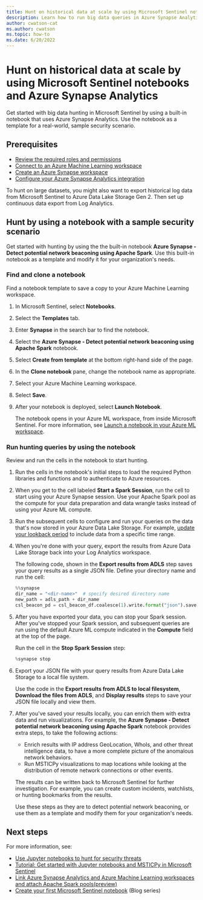 ```yaml
---
title: Hunt on historical data at scale by using Microsoft Sentinel notebooks and Azure Synapse Analytics
description: Learn how to run big data queries in Azure Synapse Analytics with Microsoft Sentinel notebooks.
author: cwatson-cat
ms.author: cwatson
ms.topic: how-to
ms.date: 6/20/2022
---
```


# Hunt on historical data at scale by using Microsoft Sentinel notebooks and Azure Synapse Analytics

Get started with big data hunting in Microsoft Sentinel by using a built-in notebook that uses  Azure Synapse Analytics. Use the notebook as a template for a real-world, sample security scenario.

## Prerequisites

- [Review the required roles and permissions](notebooks-with-synapse.md#prerequisites)
- [Connect to an Azure Machine Learning workspace](notebooks-with-synapse.md#connect-to-an-azure-machine-learning-workspace)
- [Create an Azure Synapse workspace](notebooks-with-synapse.md#create-an-azure-synapse-workspace)
- [Configure your Azure Synapse Analytics integration](notebooks-with-synapse.md#configure-your-azure-synapse-analytics-integration)

To hunt on large datasets, you might also want to export historical log data from Microsoft Sentinel to Azure Data Lake Storage Gen 2. Then set up continuous data export from Log Analytics.


## Hunt by using a notebook with a sample security scenario

Get started with hunting by using the the built-in notebook **Azure Synapse - Detect potential network beaconing using Apache Spark**. Use this built-in notebook as a template and modify it for your organization's needs.

### Find and clone a notebook

Find a notebook template to save a copy to your Azure Machine Learning workspace.

1. In Microsoft Sentinel, select **Notebooks**.
1. Select the **Templates** tab.
1. Enter **Synapse** in the search bar to find the notebook.
1. Select the **Azure Synapse - Detect potential network beaconing using Apache Spark** notebook.
1. Select **Create from template** at the bottom right-hand side of the page.
1. In the **Clone notebook** pane, change the notebook name as appropriate.
1. Select your Azure Machine Learning workspace.
1. Select **Save**.
1. After your notebook is deployed, select **Launch Notebook**.

    The notebook opens in your Azure ML workspace, from inside Microsoft Sentinel. For more information, see [Launch a notebook in your Azure ML workspace](notebooks-hunt.md#launch-a-notebook-in-your-azure-ml-workspace).

### Run hunting queries by using the notebook

Review and run the cells in the notebook to start hunting.

1. Run the cells in the notebook's initial steps to load the required Python libraries and functions and to authenticate to Azure resources.

1. When you get to the cell labeled **Start a Spark Session**, run the cell to start using your Azure Synapse session. Use your Apache Spark pool as the compute for your data preparation and data wrangle tasks instead of using your Azure ML compute.

1. Run the subsequent cells to configure and run your queries on the data that's now stored in your Azure Data Lake Storage. For example, [update your lookback period](#define-your-data-lookback-period) to include data from a specific time range.

1. When you're done with your query, export the results from Azure Data Lake Storage back into your Log Analytics workspace.

    The following code, shown in the **Export results from ADLS** step saves your query results as a single JSON file. Define your directory name and run the cell:

    ```python
    %%synapse
    dir_name = "<dir-name>"  # specify desired directory name
    new_path = adls_path + dir_name
    csl_beacon_pd = csl_beacon_df.coalesce(1).write.format("json").save(new_path)
    ```

1. After you have exported your data, you can stop your Spark session. After you've stopped your Spark session, and subsequent queries are run using the default Azure ML compute indicated in the **Compute** field at the top of the page.

    Run the cell in the **Stop Spark Session** step:

    ```python
    %synapse stop
    ```

1. Export your JSON file with your query results from Azure Data Lake Storage to a local file system.

    Use the code in the **Export results from ADLS to local filesystem**, **Download the files from ADLS**, and **Display results** steps to save your JSON file locally and view them.

1. After you've saved your results locally, you can enrich them with extra data and run visualizations. For example, the **Azure Synapse - Detect potential network beaconing using Apache Spark** notebook provides extra steps, to take the following actions:

    - Enrich results with IP address GeoLocation, WhoIs, and other threat intelligence data, to have a more complete picture of the anomalous network behaviors.
    - Run MSTICPy visualizations to map locations while looking at the distribution of remote network connections or other events.

    The results can be written back to Microsoft Sentinel for further investigation. For example, you can create custom incidents, watchlists, or hunting bookmarks from the results.

    Use these steps as they are to detect potential network beaconing, or use them as a template and modify them for your organization's needs.
    
## Next steps

For more information, see:

- [Use Jupyter notebooks to hunt for security threats](notebooks.md)
- [Tutorial: Get started with Jupyter notebooks and MSTICPy in Microsoft Sentinel](notebook-get-started.md)
- [Link Azure Synapse Analytics and Azure Machine Learning workspaces and attach Apache Spark pools(preview)](../machine-learning/how-to-link-synapse-ml-workspaces.md)
- [Create your first Microsoft Sentinel notebook](https://techcommunity.microsoft.com/t5/microsoft-sentinel-blog/creating-your-first-microsoft-sentinel-notebook/ba-p/2977745) (Blog series)
